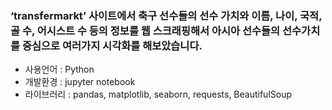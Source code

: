 ### ‘transfermarkt’ 사이트에서 축구 선수들의 선수 가치와 이름, 나이, 국적, 골 수, 어시스트 수 등의 정보를 웹 스크래핑해서 아시아 선수들의 선수가치를 중심으로 여러가지 시각화를 해보았습니다.
- 사용언어 : Python
- 개발환경 : jupyter notebook
- 라이브러리 : pandas, matplotlib, seaborn, requests, BeautifulSoup
